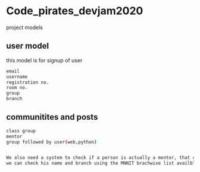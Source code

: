 # Code_pirates_devjam2020

project models

## user model

this model is for signup of user

```bash
email
username
registration no.
room no.
group
branch
```

## communitites and posts

```bash
class group
mentor
group followed by user(web,python)


We also need a system to check if a person is actually a mentor, that can be done by either using his id and verify it, or 
we can check his name and branch using the MNNIT brachwise list availble at College Website.